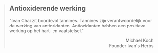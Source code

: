 ><h2>Antioxiderende werking</h2>
>
>"Ivan Chai zit boordevol tannines. Tannines zijn verantwoordelijk voor de werking van antioxidanten. Antioxidanten hebben een positieve werking op het hart- en vaatstelsel."
>
> <p style="text-align: right">Michael Koch <br> Founder Ivan's Herbs</p>
